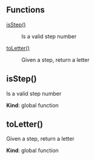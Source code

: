 ## Functions

<dl>
<dt><a href="#isStep">isStep()</a></dt>
<dd><p>Is a valid step number</p>
</dd>
<dt><a href="#toLetter">toLetter()</a></dt>
<dd><p>Given a step, return a letter</p>
</dd>
</dl>

<a name="isStep"></a>

## isStep()
Is a valid step number

**Kind**: global function  
<a name="toLetter"></a>

## toLetter()
Given a step, return a letter

**Kind**: global function  
